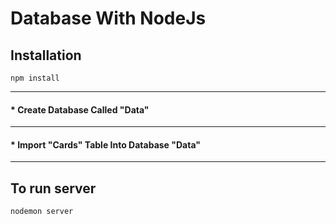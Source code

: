# Database With NodeJs
## Installation
```
npm install
```
---
#### * Create Database Called "Data"
---

#### * Import "Cards" Table Into Database "Data"
---

## To run server

```
nodemon server
```


